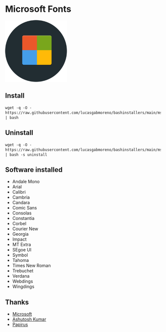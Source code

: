 # Microsoft Fonts
<img src="preview.svg" width="200">

## Install
```
wget -q -O - https://raw.githubusercontent.com/lucasgabmoreno/bashinstallers/main/msfonts/install.sh | bash
```

## Uninstall
```
wget -q -O - https://raw.githubusercontent.com/lucasgabmoreno/bashinstallers/main/msfonts/install.sh | bash -s uninstall
```

## Software installed
* Andale Mono
* Arial
* Calibri
* Cambria
* Candara
* Comic Sans
* Consolas
* Constantia
* Corbel
* Courier New
* Georgia
* Impact
* MT Extra
* SEgoe UI
* Symbol
* Tahoma
* Times New Roman
* Trebuchet
* Verdana
* Webdings
* Wingdings

## Thanks
* [Microsoft](https://learn.microsoft.com/en-us/typography/font-list/)
* [Ashutosh Kumar](https://github.com/Blastoise)
* [Papirus](https://github.com/PapirusDevelopmentTeam)

